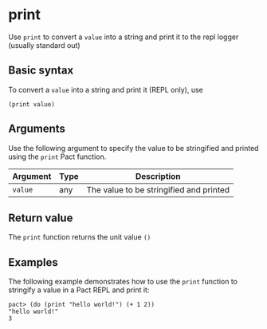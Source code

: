 # print

Use `print` to convert a `value` into a string and print it to the repl logger (usually standard out)

## Basic syntax

To convert a `value` into a string and print it (REPL only), use

```pact
(print value)
```

## Arguments

Use the following argument to specify the value to be stringified and printed using the `print` Pact function.

| Argument | Type | Description |
| --- | --- | --- |
| `value` | any | The value to be stringified and printed |


## Return value

The `print` function returns the unit value `()`

## Examples

The following example demonstrates how to use the `print` function to stringify a value in a Pact REPL and print it:

```pact
pact> (do (print "hello world!") (+ 1 2))
"hello world!"
3
```
